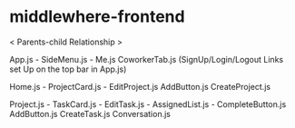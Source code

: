 # middlewhere-frontend

< Parents-child Relationship > 

App.js - SideMenu.js - Me.js
                       CoworkerTab.js
(SignUp/Login/Logout Links set Up on the top bar in App.js)



Home.js - ProjectCard.js   - EditProject.js 
          AddButton.js
          CreateProject.js      



Project.js - TaskCard.js    - EditTask.js
                            - AssignedList.js
                            - CompleteButton.js
             AddButton.js
             CreateTask.js
             Conversation.js

